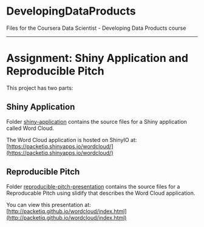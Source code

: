 # DevelopingDataProducts
Files for the Coursera Data Scientist - Developing Data Products course

***  

# Assignment: Shiny Application and Reproducible Pitch

This project has two parts:

## Shiny Application
Folder [shiny-application](shiny-application) contains the source files for a Shiny application called Word Cloud.  

The Word Cloud application is hosted on ShinyIO at: [https://packetiq.shinyapps.io/wordcloud/](https://packetiq.shinyapps.io/wordcloud/)

## Reproducible Pitch
Folder [reproducible-pitch-presentation](reproducible-pitch-presentation) contains the source files for a Reproducable Pitch using slidify that describes the Word Cloud application.

You can view this presentation at: [http://packetiq.github.io/wordcloud/index.html](http://packetiq.github.io/wordcloud/index.html)
